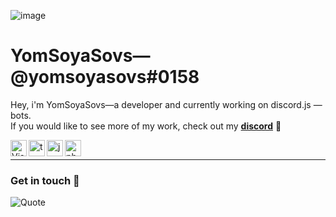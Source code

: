 ![image](https://user-images.githubusercontent.com/64097939/167210913-81be7462-73a1-4fba-b8a1-2eb2215fcc49.png)

# YomSoyaSovs—@yomsoyasovs#0158

Hey, i'm YomSoyaSovs—a developer and currently working on discord.js — bots. <br>If you would like to see more of my work, check out my **[discord](https://discord.gg/CeCur92mYa)** 🦜

<img align="left" alt="Visual Studio Code" width="26px" src="https://i.imgur.com/LwSdAlE.png" />
<img align="left" alt="ts" width="26px" src="https://i.imgur.com/vSgFULR.png" />
<img align="left" alt="js" width="26px" src="https://i.imgur.com/3u1wzwE.png" />
<img align="left" alt="photoshop" width="26px" src="https://i.imgur.com/OC1RcS5.jpg" /> <br />

---

### Get in touch 💬

![Quote](https://github-readme-quotes.herokuapp.com/quote?theme=dark&animation=grow_out_in)
